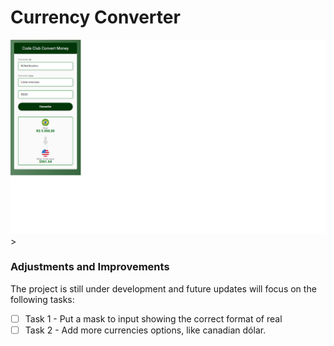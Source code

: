 # Currency Converter
 
<img src="assets/read.png" alt="">
>

### Adjustments and Improvements

The project is still under development and future updates will focus on the following tasks:


- [ ] Task 1 - Put a mask to input showing the correct format of real
- [ ] Task 2 - Add more currencies options, like canadian dólar.
